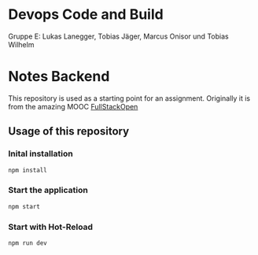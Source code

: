 # Devops Code and Build
Gruppe E: Lukas Lanegger, Tobias Jäger, Marcus Onisor und Tobias Wilhelm

# Notes Backend

This repository is used as a starting point for an assignment. Originally it is from the amazing MOOC [FullStackOpen](https://fullstackopen.com/)

## Usage of this repository

### Inital installation
```bash
npm install
```

### Start the application
```bash
npm start
```

### Start with Hot-Reload
```bash
npm run dev
```